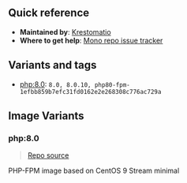 ## Quick reference
- **Maintained by**:
[Krestomatio](https://github.com/krestomatio)
- **Where to get help**:
[Mono repo issue tracker](https://github.com/krestomatio/container_builder/issues)

## Variants and tags
- [php:8.0](#php80): `8.0, 8.0.10, php80-fpm-1efbb859b7efc31fd0162e2e268308c776ac729a`


## Image Variants
### php:8.0
> [Repo source](https://github.com/krestomatio/container_builder/tree/master/php/php80-fpm)

PHP-FPM image based on CentOS 9 Stream minimal

